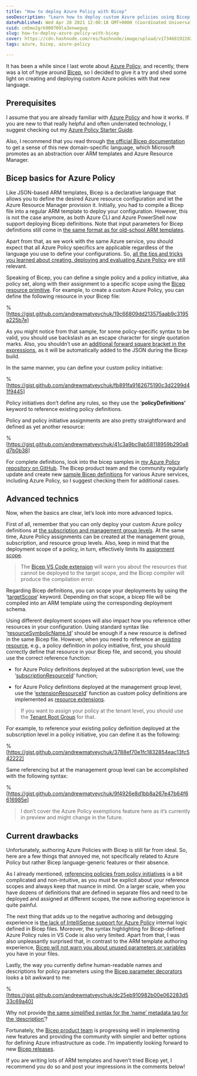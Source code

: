 ```yaml
---
title: "How to deploy Azure Policy with Bicep"
seoDescription: "Learn how to deploy custom Azure policies using Bicep with tips on policy, initiative assignments, and advanced techniques"
datePublished: Wed Apr 28 2021 12:00:18 GMT+0000 (Coordinated Universal Time)
cuid: cm5mo2grk000709la3enwegug
slug: how-to-deploy-azure-policy-with-bicep
cover: https://cdn.hashnode.com/res/hashnode/image/upload/v1734681922823/bf0d9318-b372-41bc-a3f1-d675766666b5.png
tags: azure, bicep, azure-policy

---
```


It has been a while since I last wrote about [Azure Policy](https://andrewmatveychuk.com/tag/azure-policy/), and recently, there was a lot of hype around [Bicep](https://github.com/Azure/bicep), so I decided to give it a try and shed some light on creating and deploying custom Azure policies with that new language.

## Prerequisites

I assume that you are already familiar with [Azure Policy](https://docs.microsoft.com/en-us/azure/governance/policy/overview) and how it works. If you are new to that really helpful and often underrated technology, I suggest checking out my [Azure Policy Starter Guide](https://andrewmatveychuk.com/azure-policy-starter-guide).

Also, I recommend that you read through [the official Bicep documentation](https://docs.microsoft.com/en-us/azure/azure-resource-manager/templates/bicep-tutorial-create-first-bicep) to get a sense of this new domain-specific language, which Microsoft promotes as an abstraction over ARM templates and Azure Resource Manager.

## Bicep basics for Azure Policy

Like JSON-based ARM templates, Bicep is a declarative language that allows you to define the desired Azure resource configuration and let the Azure Resource Manager provision it. Initially, you had to compile a Bicep file into a regular ARM template to deploy your configuration. However, this is not the case anymore, as both Azure CLI and Azure PowerShell now support deploying Bicep definitions. Note that input parameters for Bicep definitions still come in [the same format as for old-school ARM templates](https://docs.microsoft.com/en-us/azure/azure-resource-manager/templates/bicep-tutorial-use-parameter-file?#add-parameter-files).

Apart from that, as we work with the same Azure service, you should expect that all Azure Policy specifics are applicable regardless of the language you use to define your configurations. So, [all the tips and tricks you learned about creating, deploying and evaluating Azure Policy](https://andrewmatveychuk.com/tag/azure-policy/) are still relevant.

Speaking of Bicep, you can define a single policy and a policy initiative, aka policy set, along with their assignment to a specific scope using the [Bicep resource primitive](https://learn.microsoft.com/en-us/azure/azure-resource-manager/bicep/resource-declaration). For example, to create a custom Azure Policy, you can define the following resource in your Bicep file:

%[https://gist.github.com/andrewmatveychuk/19c66809dd213575aab9c3195a225b7e] 

As you might notice from that sample, for some policy-specific syntax to be valid, you should use backslash as an escape character for single quotation marks. Also, you shouldn’t use an [additional forward square bracket in the expressions](https://andrewmatveychuk.com/how-to-deploy-azure-policies-with-arm-templates), as it will be automatically added to the JSON during the Bicep build.

In the same manner, you can define your custom policy initiative:

%[https://gist.github.com/andrewmatveychuk/fb891fa9162675190c3d2299d41f9445] 

Policy initiatives don’t define any rules, so they use the ‘**policyDefinitions’** keyword to reference existing policy definitions.

Policy and policy initiative assignments are also pretty straightforward and defined as yet another resource:

%[https://gist.github.com/andrewmatveychuk/41c3a9bc9ab58118959b290a8d7b0b38] 

For complete definitions, look into the bicep samples in [my Azure Policy repository on GitHub](https://github.com/andrewmatveychuk/azure.policy/). The Bicep product team and the community regularly update and create new [sample Bicep definitions](https://github.com/Azure/bicep/tree/main/docs/examples) for various Azure services, including Azure Policy, so I suggest checking them for additional cases.

## Advanced technics

Now, when the basics are clear, let’s look into more advanced topics.

First of all, remember that you can only deploy your custom Azure policy definitions at [the subscription and management group levels](https://docs.microsoft.com/en-us/azure/governance/policy/concepts/definition-structure#definition-location). At the same time, Azure Policy assignments can be created at the management group, subscription, and resource group levels. Also, keep in mind that the deployment scope of a policy, in turn, effectively limits its [assignment scope](https://docs.microsoft.com/en-us/azure/governance/policy/concepts/scope).

> The [Bicep VS Code extension](https://marketplace.visualstudio.com/items?itemName=ms-azuretools.vscode-bicep) will warn you about the resources that cannot be deployed to the target scope, and the Bicep compiler will produce the compilation error.

Regarding Bicep definitions, you can scope your deployments by using the ‘[targetScope](https://learn.microsoft.com/en-us/azure/azure-resource-manager/bicep/bicep-functions-scope)’ keyword. Depending on that scope, a bicep file will be compiled into an ARM template using the corresponding deployment schema.

Using different deployment scopes will also impact how you reference other resources in your configuration. Using standard syntax like ‘[resourceSymbolicName.Id](https://learn.microsoft.com/en-us/azure/azure-resource-manager/bicep/bicep-functions-resource#resourceid)’ should be enough if a new resource is defined in the same Bicep file. However, when you need to reference an [existing resource](https://learn.microsoft.com/en-us/azure/azure-resource-manager/bicep/existing-resource), e.g., a policy definition in policy initiative, first, you should correctly define that resource in your Bicep file, and second, you should use the correct reference function:

* for Azure Policy definitions deployed at the subscription level, use the ‘[subscriptionResourceId](https://docs.microsoft.com/en-us/azure/azure-resource-manager/templates/template-functions-resource?tabs=bicep#subscriptionresourceid-example)’ function;
    
* for Azure Policy definitions deployed at the management group level, use the ‘[extensionResourceId](https://docs.microsoft.com/en-us/azure/azure-resource-manager/templates/template-functions-resource?tabs=bicep#extensionresourceid-example)’ function as custom policy definitions are implemented as [resource extensions](https://docs.microsoft.com/en-us/azure/azure-resource-manager/management/extension-resource-types#microsoftauthorization).
    

> If you want to assign your policy at the tenant level, you should use the [Tenant Root Group](https://docs.microsoft.com/en-us/azure/security-center/security-center-management-groups#introduction-to-management-groups) for that.

For example, to reference your existing policy definition deployed at the subscription level in a policy initiative, you can define it as the following:

%[https://gist.github.com/andrewmatveychuk/3788ef70e1fc1832854eac13fc542222] 

Same referencing but at the management group level can be accomplished with the following syntax:

%[https://gist.github.com/andrewmatveychuk/9f4926e8d1bb8a267e47b64f6616985e] 

> I don’t cover the Azure Policy exemptions feature here as it’s currently in preview and might change in the future.

## Current drawbacks

Unfortunately, authoring Azure Policies with Bicep is still far from ideal. So, here are a few things that annoyed me, not specifically related to Azure Policy but rather Bicep language-generic features or their absence.

As I already mentioned, [referencing policies from policy initiatives](https://github.com/Azure/bicep/issues/1228) is a bit complicated and non-intuitive, as you must be explicit about your reference scopes and always keep that nuance in mind. On a larger scale, when you have dozens of definitions that are defined in separate files and need to be deployed and assigned at different scopes, the new authoring experience is quite painful.

The next thing that adds up to the negative authoring and debugging experience is [the lack of IntelliSense support for Azure Policy](https://github.com/Azure/bicep/issues/1720) internal logic defined in Bicep files. Moreover, the syntax highlighting for Bicep-defined Azure Policy rules in VS Code is also very limited. Apart from that, I was also unpleasantly surprised that, in contrast to the ARM template authoring experience, [Bicep will not warn you about unused parameters or variables](https://github.com/Azure/bicep/issues/1949) you have in your files.

Lastly, the way you currently define human-readable names and descriptions for policy parameters using the [Bicep parameter decorators](https://learn.microsoft.com/en-us/azure/azure-resource-manager/bicep/parameters#decorators) looks a bit awkward to me:

%[https://gist.github.com/andrewmatveychuk/dc25eb910982b00e062283d533c69a40] 

Why not provide [the same simplified syntax for the ‘name’ metadata tag for the ‘description’](https://github.com/Azure/bicep/issues/2455)?

Fortunately, the [Bicep product team](https://github.com/Azure/bicep/graphs/contributors) is progressing well in implementing new features and providing the community with simpler and better options for defining Azure infrastructure as code. I’m impatiently looking forward to new [Bicep releases](https://github.com/Azure/bicep/releases).

If you are writing lots of ARM templates and haven’t tried Bicep yet, I recommend you do so and post your impressions in the comments below!